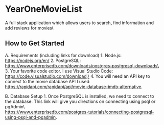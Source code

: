 # YearOneMovieList
A full stack application which allows users to search, find information and add reviews for movies\

## How to Get Started

A.  Requirements (including links for download)
    1.  Node.js: https://nodejs.org/en/
    2.  PostgreSQL: https://www.enterprisedb.com/downloads/postgres-postgresql-downloads\
    3.  Your favorite code editor.  I use Visual Studio Code:  https://code.visualstudio.com/download,\
    4.  You will need an API key to connect to the movie database API I used:  https://rapidapi.com/rapidapi/api/movie-database-imdb-alternative.
    
B. Database Setup
    1.  Once PostgreSQL is installed, we need to connect to the database.  This link will give you directions on connecting using psql or pgAdmin\   
        https://www.enterprisedb.com/postgres-tutorials/connecting-postgresql-using-psql-and-pgadmin.
